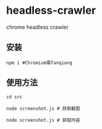 # headless-crawler
chrome headless crawler

## 安装

```
npm i #Chromium需fanqiang
```

## 使用方法

```
cd src

node screenshot.js # 获取截图

node screenshot.js # 获取内容

```
